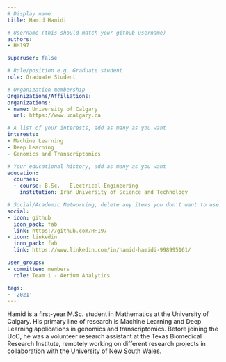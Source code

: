 ```yaml
---
# Display name
title: Hamid Hamidi

# Username (this should match your github username)
authors:
- HH197

superuser: false

# Role/position e.g. Graduate student
role: Graduate Student

# Organization membership
Organizations/Affiliations:
organizations:
- name: University of Calgary
  url: https://www.ucalgary.ca

# A list of your interests, add as many as you want
interests:
- Machine Learning
- Deep Learning
- Genomics and Transcriptomics

# Your educational history, add as many as you want
education:
  courses:
  - course: B.Sc. - Electrical Engineering
    institution: Iran University of Science and Technology

# Social/Academic Networking, delete any items you don't want to use
social:
- icon: github
  icon_pack: fab
  link: https://github.com/HH197
- icon: linkedin
  icon_pack: fab
  link: https://www.linkedin.com/in/hamid-hamidi-998995161/

user_groups:
- committee: members
  role: Team 1 - Aerium Analytics

tags:
- '2021'
---
```

Hamid is a first-year M.Sc. student in Mathematics at the University of Calgary. His primary line of research is Machine Learning and Deep Learning applications in genomics and transcriptomics. Before joining the UoC, he was a volunteer research assistant at the Texas Biomedical Research Institute, remotely working on different research projects in collaboration with the University of New South Wales. 

